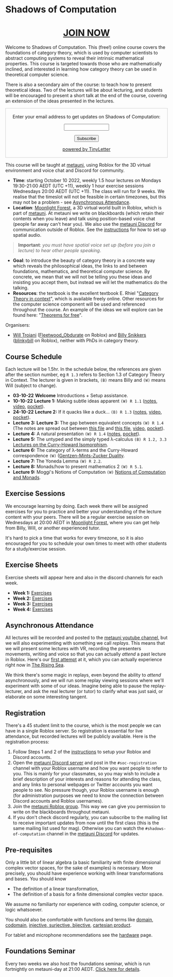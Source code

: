 # Shadows of Computation

<center> <h1><a href="https://www.roblox.com/games/start?placeId=8165217582&launchData=pocket:Moonlight%20Forest%205" target="_blank">JOIN NOW </a> </h1></center>

Welcome to Shadows of Computation. This (free!) online course covers the foundations of category theory, which is used by computer scientists to abstract computing systems to reveal their intrinsic mathematical properties. This course is targeted towards those who are mathematically inclined, and interested in learning how category theory can be used in theoretical computer science.

There is also a secondary aim of the course: to teach how to present theoretical ideas. Two of the lectures will be about lecturing, and students will be encouraged to present a short talk at the end of the course, covering an extension of the ideas presented in the lectures.

<form style="border:1px solid #ccc;padding:3px;text-align:center;" action="https://tinyletter.com/adminmetauni" method="post" target="popupwindow" onsubmit="window.open('https://tinyletter.com/adminmetauni', 'popupwindow', 'scrollbars=yes,width=800,height=600');return true"><p><label for="tlemail">Enter your email address to get updates on Shadows of Computation:</label></p><p><input type="text" style="width:140px" name="email" id="tlemail" /></p><input type="hidden" value="1" name="embed"/><input type="submit" value="Subscribe" /><p><a href="https://tinyletter.com" target="_blank">powered by TinyLetter</a></p></form>

This course will be taught at [metauni](https://metauni.org), using Roblox for the 3D virtual environment and voice chat and Discord for community.

* **Time**: starting October 10 2022, weekly 1.5 hour lectures on Mondays 19:30-21:00 AEDT (UTC +11), weekly 1 hour exercise sessions Wednesdays 20:00 AEDT (UTC +11). The class will run for 9 weeks. We realise that the timeslot will not be feasible in certain timezones, but this may not be a problem - see [Asynchronous Attendance](#asynchronous-attendance).
* **Location**: [Moonlight Forest](https://www.roblox.com/games/start?placeId=8165217582&launchData=pocket:Moonlight%20Forest%205), a 3D virtual world built in Roblox, which is part of [metauni](https://metauni.org). At metauni we write on blackboards (which retain their contents when you leave) and talk using position-based voice chat (people far away can't hear you). We also use the [metauni Discord](https://discord.gg/9yBaAxPSK8) for communication outside of Roblox. See the [instructions](https://metauni.org/posts/instructions/instructions) for how to set up spatial audio.

> **Important**: _you must have spatial voice set up (before you join a lecture) to hear other people speaking_.

* **Goal**: to introduce the beauty of category theory in a concrete way which reveals the philosophical ideas, the links to and between foundations, mathematics, and theoretical computer science. By concrete, we mean that we will not be telling you these ideas and insisting you accept them, but instead we will let the mathematics do the talking.
* **Resources**: the textbook is the excellent textbook E. Rhiel "[Category Theory in context](https://math.jhu.edu/~eriehl/context.pdf)", which is available freely online. Other resources for the computer science component will be used and referenced throughout the course. An example of the ideas we will explore can be found here: "[Theorems for free](https://people.mpi-sws.org/~dreyer/tor/papers/wadler.pdf)".

Organisers:
* [Will Troiani](https://williamtroiani.github.io/Mathematics.html) ([Fleetwood_Obdurate](https://www.roblox.com/users/2312973422/profile) on Roblox) and [Billy Snikkers](https://blinkybool.github.io/web/) ([blinkybill](https://www.roblox.com/users/2293079954/profile) on Roblox), neither with PhDs in category theory.

## Course Schedule

Each lecture will be 1.5hr. In the schedule below, the references are given after the section number, eg `R 1.3` refers to Section 1.3 of Category Theory in Context. The lecturer is given in brackets, `(B)` means Billy and `(W)` means Will (subject to change).

* **03-10-22** **Welcome** Introductions + Setup assistance.
* **10-10-22** **Lecture 1:** Making subtle ideas apparent `(W) R 1.1` ([notes](https://williamtroiani.github.io/CategoryTheory/Lecture1.pdf), [video](https://youtu.be/pF2Q0slMN8o), [pocket](https://www.roblox.com/games/start?placeId=8165217582&launchData=pocket:Moonlight%20Forest%202)).
* **24-10-22** **Lecture 2:** If it quacks like a duck... `(B) R 1.3` ([notes](./Notes/Lecture%202%20Notes.pdf), [video](https://youtu.be/ZTMAe2hxNE4), [pocket](https://www.roblox.com/games/start?placeId=8165217582&launchData=pocket:Moonlight%20Forest%203)).
* **Lecture 3:** **Lecture 3:** The gap between equivalent concepts `(W) R 1.4` (The notes are spread out between [this file](https://williamtroiani.github.io/CategoryTheory/Lecture2.pdf) and [this file](https://williamtroiani.github.io/CategoryTheory/Lecture345.pdf), [video](https://youtu.be/r-q-wQOQ-IU), [pocket](https://www.roblox.com/games/start?placeId=8165217582&launchData=pocket:Moonlight%20Forest%204)).
* **Lecture 4:** A natural presentation `(W) R 1.4` ([notes](https://williamtroiani.github.io/CategoryTheory/Lecture345.pdf), [pocket](https://www.roblox.com/games/start?placeId=8165217582&launchData=pocket:Moonlight%20Forest%205)).
* **Lecture 5:** The untyped and the simply typed λ-calculus `(B) R 1.2, 3.3` [Lectures on the Curry-Howard Isomorphism](https://disi.unitn.it/~bernardi/RSISE11/Papers/curry-howard.pdf).
* **Lecture 6:** The category of λ-terms and the Curry-Howard correspondence `(W)` ([Gentzen-Mints-Zucker Duality](https://arxiv.org/abs/2008.10131).
* **Lecture 7:** The Yoneda Lemma `(W) R 2.2`.
* **Lecture 8:** Monads/how to present mathematics 2 `(W) R 5.1`.
* **Lecture 9:** Moggi's Notions of Computation `(W)` [Notions of Computation and Monads](https://www.cs.cmu.edu/~crary/819-f09/Moggi91.pdf).

## Exercise Sessions

We encourage learning by doing. Each week there will be assigned exercises for you to practice and better your understanding of the lecture content with your peers. There will be a regular exercise session on Wednesdays at 20:00 AEDT in [Moonlight Forest](https://www.roblox.com/games/start?placeId=8165217582&launchData=pocket:Moonlight%20Forest%205), where you can get help from Billy, Will, or another experienced tutor.

It's hard to pick a time that works for every timezone, so it is also encouraged for you to schedule your own times to meet with other students for a study/exercise session.

## Exercise Sheets

Exercise sheets will appear here and also in the discord channels for each week.

- **Week 1:** [Exercises](./Exercises/Week1.pdf)
- **Week 2:** [Exercises](./Exercises/Week2SoC.pdf)
- **Week 3:** [Exercises](./Exercises/Week3SoC.pdf)
- **Week 4:** [Exercises](./Exercises/Week4SoC.pdf)
<!-- - **Week 3:** [Exercises](./Exercises/Week3.pdf) -->

## Asynchronous Attendance

All lectures will be recorded and posted to the [metauni youtube channel](https://www.youtube.com/c/TheRisingSea), but we will also experimenting with something we call *replays*. This means that we will present some lectures with VR, recording the presenters movements, writing and voice so that you can actually *attend* a past lecture in Roblox. Here's our [first attempt](https://www.youtube.com/watch?v=s4dfwxzXEFM) at it, which you can actually experience right now in [The Rising Sea](https://www.roblox.com/games/8165217582/The-Rising-Sea).

We think there's some magic in replays, even beyond the ability to *attend* asynchronously, and we will run some replay viewing sessions where we'll experiment with some of our ideas. Imagine being able to pause the replay-lecturer, and ask the real lecturer (or tutor) to clarify what was just said, or elaborate on some interesting tangent. 

## Registration

There's a 45 student limit to the course, which is the most people we can have in a single Roblox server. So registration is essential for live attendance, but recorded lectures will be publicly available. Here is the registration process:

1. Follow Steps 1 and 2 of the [instructions](https://metauni.org/posts/instructions/instructions) to setup your Roblox and Discord accounts.
2. Open the [metauni Discord server](https://discord.gg/9yBaAxPSK8) and post in the `#soc-registration` channel with your Roblox username and how you want people to refer to you. This is mainly for your classmates, so you may wish to include a brief description of your interests and reasons for attending the class, and any links to personal webpages or Twitter accounts you want people to see. No pressure though, your Roblox username is enough (for administration purposes we need to know the connection between Discord accounts and Roblox usernames).
3. Join the [metauni Roblox group](https://www.roblox.com/groups/13108882/metauni#!/about). This way we can give you permission to write on the blackboards throughout metauni.
4. If you don't check discord regularly, you can subscribe to the mailing list to receive important updates from now until the first class (this is the same mailing list used for mag). Otherwise you can watch the `#shadows-of-computation` channel in the [metauni Discord](https://discord.gg/9yBaAxPSK8) for updates.

## Pre-requisites

Only a little bit of linear algebra (a basic familiarity with finite dimensional complex vector spaces, for the sake of examples) is necessary. More precisely, you should have experience working with linear transformations and bases. You should know

* The definition of a linear transformation, 
* The definition of a basis for a finite dimensional complex vector space.

We assume no familiarty nor experience with coding, computer science, or logic whatsoever.

You should also be comfortable with functions and terms like [domain](https://en.wikipedia.org/wiki/Domain_of_a_function), [codomain](https://en.wikipedia.org/wiki/Codomain), [injective, surjective, bijective](https://en.wikipedia.org/wiki/Bijection,_injection_and_surjection), [cartesian product](https://en.wikipedia.org/wiki/Cartesian_product).

For tablet and microphone recommendations see the [hardware](https://www.metauni.org/posts/instructions/hardware) page.

## Foundations Seminar

Every two weeks we also host the foundations seminar, which is run fortnightly on metauni-day at 21:00 AEDT. [Click here for details](https://metauni.org/foundations/).
